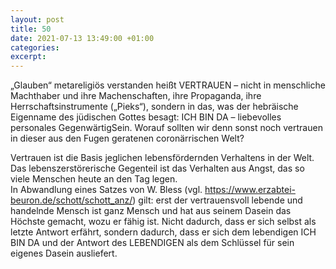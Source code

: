 ```yaml
---
layout: post
title: 50
date: 2021-07-13 13:49:00 +01:00
categories: 
excerpt: 
---
```


„Glauben“ metareligiös verstanden heißt VERTRAUEN – nicht in menschliche Machthaber und ihre Machenschaften, ihre Propaganda, ihre Herrschaftsinstrumente („Pieks“), sondern in das, was der hebräische Eigenname des jüdischen Gottes besagt: ICH BIN DA – liebevolles personales GegenwärtigSein. Worauf sollten wir denn sonst noch vertrauen in dieser aus den Fugen geratenen coronärrischen Welt?

Vertrauen ist die Basis jeglichen lebensfördernden Verhaltens in der Welt. Das lebenszerstörerische Gegenteil ist das Verhalten aus Angst, das so viele Menschen heute an den Tag legen.\
In Abwandlung eines Satzes von W. Bless (vgl. <https://www.erzabtei-beuron.de/schott/schott_anz/>) gilt: erst der vertrauensvoll lebende und handelnde Mensch ist ganz Mensch und hat aus seinem Dasein das Höchste gemacht, wozu er fähig ist. Nicht dadurch, dass er sich selbst als letzte Antwort erfährt, sondern dadurch, dass er sich dem lebendigen ICH BIN DA und der Antwort des LEBENDIGEN als dem Schlüssel für sein eigenes Dasein ausliefert.
